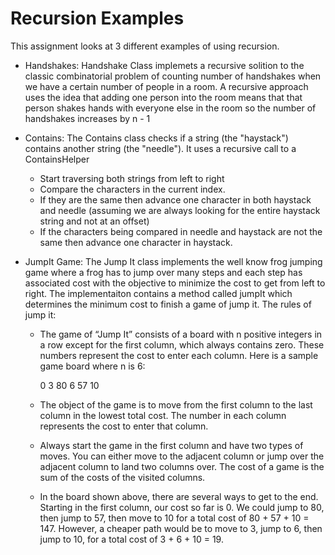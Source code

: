 # Recursion Examples

This assignment looks at 3 different examples of using recursion.
* Handshakes: Handshake Class implemets a recursive solition to the classic combinatorial problem of counting number of handshakes when we have a certain number of people in a room. 
A recursive approach uses the idea that adding one person into the room means that that person shakes hands with everyone else in the room so the number of handshakes increases by n - 1

* Contains:  The Contains class checks if a string (the "haystack") contains another string (the "needle"). It uses a recursive call to a ContainsHelper
  
  * Start traversing both strings from left to right 
  * Compare the characters in the current index. 
  * If they are the same then advance one character in both haystack and needle (assuming we are always looking for the entire haystack string and not at an offset)
  * If the characters being compared in needle and haystack are not the same then advance one character in haystack.

* JumpIt Game: The Jump It class implements the well know frog jumping game where a frog has to jump over many steps and each step has associated cost with the objective to minimize the cost to get from left to right.
 The implementaiton contains a method called jumpIt which determines the minimum cost to finish a game of jump it.
  The rules of jump it:
  * The game of “Jump It” consists of a board with n positive integers in a row except for the first column, which always contains zero. These numbers represent the cost to enter each column. Here is a sample game board where n is 6:
  
     0	3	80	6	57	10
  * The object of the game is to move from the first column to the last column in the lowest total cost. The number in each column represents the cost to enter that column. 
  * Always start the game in the first column and have two types of moves. You can either move to the adjacent column or jump over the adjacent column to land two columns over. The cost of a game is the sum of the costs of the visited columns.
 
  * In the board shown above, there are several ways to get to the end. Starting in the first column, our cost so far is 0. We could jump to 80, then jump to 57, then move to 10 for a total cost of 80 + 57 + 10 = 147. However, a cheaper path would be to move to 3, jump to 6, then jump to 10, for a total cost of 3 + 6 + 10 = 19.
